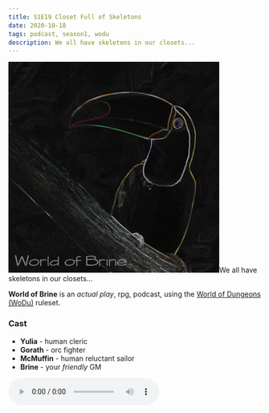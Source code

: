 ```yaml
---
title: S1E19 Closet Full of Skeletons
date: 2020-10-18
tags: podcast, season1, wodu
description: We all have skeletons in our closets...
---
```


![thumb](assets/images/season1/image.png)We all have skeletons in our closets...

**World of Brine** is an _actual play_, rpg, podcast, using the [World of Dungeons (WoDu)](http://www.onesevendesign.com/dw/world_of_dungeons_1979.pdf) ruleset.

<break>

### Cast
- **Yulia** - human cleric
- **Gorath** - orc fighter
- **McMuffin** - human reluctant sailor
- **Brine** - your _friendly_ GM

<audio controls src="https://archive.org/download/s1e9-cloud_city/s1e19-closet_full_of_skeletons.mp3"></audio>
